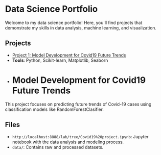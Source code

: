 # Data Science Portfolio
Welcome to my data science portfolio! Here, you'll find projects that demonstrate my skills in data analysis, machine learning, and visualization.

## Projects
- [Project 1: Model Development for Covid19 Future Trends](./projects/house-prices)
-  **Tools**: Python, Scikit-learn, Matplotlib, Seaborn
-  # Model Development for Covid19 Future Trends
This project focuses on predicting future trends of Covid-19 cases using classification models like RandomForestClasifier.

## Files
- `http://localhost:8888/lab/tree/Covid19%20project.ipynb`: Jupyter notebook with the data analysis and modeling process.
- `data/`: Contains raw and processed datasets.
